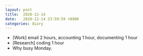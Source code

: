 ```yaml
---
layout: post
title:  2020-12-14
date:   2020-12-14 23:59:59 +0900
categories: diary
---
```


- [Work] email 2 hours, accounting 1 hour, documenting 1 hour
- [Research] coding 1 hour
- Why busy Monday.
